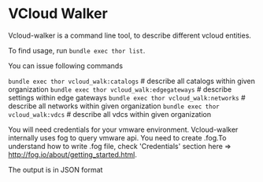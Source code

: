 # VCloud Walker

Vcloud-walker is a command line tool, to describe different vcloud entities.

To find usage, run `bundle exec thor list`.

You can issue following commands 

`bundle exec thor vcloud_walk:catalogs`      # describe all catalogs within given organization
`bundle exec thor vcloud_walk:edgegateways`  # describe settings within edge gateways
`bundle exec thor vcloud_walk:networks`      # describe all networks within given organization
`bundle exec thor vcloud_walk:vdcs`          # describe all vdcs within given organization

You will need credentials for your vmware environment. Vcloud-walker internally uses fog to query vmware api.
You need to create .fog.To understand how to write .fog file, check 'Credentials' section here => http://fog.io/about/getting_started.html.

The output is in JSON format
